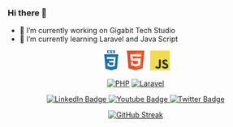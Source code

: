 ### Hi there 👋

- 🔭 I’m currently working on Gigabit Tech Studio
- 🌱 I’m currently learning Laravel and Java Script

<p align="center" dir="auto">
  <img src="https://github.com/devicons/devicon/blob/master/icons/css3/css3-plain-wordmark.svg"  title="CSS3" alt="CSS" width="40" height="40"/>&nbsp;
  <img src="https://github.com/devicons/devicon/blob/master/icons/html5/html5-original.svg" title="HTML5" alt="HTML" width="40" height="40"/>&nbsp;
  <img src="https://github.com/devicons/devicon/blob/master/icons/javascript/javascript-original.svg" title="JavaScript" alt="JavaScript" width="40" 
</p>
  
  <p dir="auto" align="center" >
  <a target="_blank" rel="noopener noreferrer" href="https://camo.githubusercontent.com/3c040aa18d607ddc45e3c4347869771ac398a8bb1296ffe531d6c9bd0ceaeac7/68747470733a2f2f696d672e736869656c64732e696f2f62616467652f2d5048502d3737374242343f7374796c653d666c61742d737175617265266c6f676f3d706870266c6f676f436f6c6f723d7768697465"><img alt="PHP" src="https://camo.githubusercontent.com/3c040aa18d607ddc45e3c4347869771ac398a8bb1296ffe531d6c9bd0ceaeac7/68747470733a2f2f696d672e736869656c64732e696f2f62616467652f2d5048502d3737374242343f7374796c653d666c61742d737175617265266c6f676f3d706870266c6f676f436f6c6f723d7768697465" data-canonical-src="https://img.shields.io/badge/-PHP-777BB4?style=flat-square&amp;logo=php&amp;logoColor=white" style="max-width: 100%;"></a>
  <a target="_blank" rel="noopener noreferrer" href="https://camo.githubusercontent.com/227eb8171dec7b88bf5d97ae9174217a89e2bd1cb6d49d08f1c0450a9befc932/68747470733a2f2f696d672e736869656c64732e696f2f62616467652f2d4c61726176656c2d4646324432303f7374796c653d666c61742d737175617265266c6f676f3d6c61726176656c266c6f676f436f6c6f723d7768697465"><img alt="Laravel" src="https://camo.githubusercontent.com/227eb8171dec7b88bf5d97ae9174217a89e2bd1cb6d49d08f1c0450a9befc932/68747470733a2f2f696d672e736869656c64732e696f2f62616467652f2d4c61726176656c2d4646324432303f7374796c653d666c61742d737175617265266c6f676f3d6c61726176656c266c6f676f436f6c6f723d7768697465" data-canonical-src="https://img.shields.io/badge/-Laravel-FF2D20?style=flat-square&amp;logo=laravel&amp;logoColor=white" style="max-width: 100%;"></a>
  <a target="_blank" rel="noopener noreferrer" 
</p>


<div id="user-content-badges" align="center" dir="auto">
  <a href="https://www.linkedin.com/in/nayankhancse/" rel="nofollow">
    <img src="https://camo.githubusercontent.com/e0278098417dddf9727cfee70a5eb84af38a20705b3bded56cf91cb5feb29d7d/68747470733a2f2f696d672e736869656c64732e696f2f62616467652f4c696e6b6564496e2d626c75653f7374796c653d666f722d7468652d6261646765266c6f676f3d6c696e6b6564696e266c6f676f436f6c6f723d7768697465" alt="LinkedIn Badge" data-canonical-src="https://img.shields.io/badge/LinkedIn-blue?style=for-the-badge&amp;logo=linkedin&amp;logoColor=white" style="max-width: 100%;">
  </a>
  <a href="https://www.youtube.com/channel/UCACQnGgAjmIp43dL-qWnD8g" rel="nofollow">
    <img src="https://camo.githubusercontent.com/a76a4a0fb5107eef0879dc596ef7e1590d3a82282238cf71d1114f02777fce38/68747470733a2f2f696d672e736869656c64732e696f2f62616467652f596f75547562652d7265643f7374796c653d666f722d7468652d6261646765266c6f676f3d796f7574756265266c6f676f436f6c6f723d7768697465" alt="Youtube Badge" data-canonical-src="https://img.shields.io/badge/YouTube-red?style=for-the-badge&amp;logo=youtube&amp;logoColor=white" style="max-width: 100%;">
  </a>
  <a href="https://twitter.com/nayankhancse" rel="nofollow">
    <img src="https://camo.githubusercontent.com/b00ee237784dbf7849cba7c16d4442a73a94fb3fe1928efb79ef3163089c720e/68747470733a2f2f696d672e736869656c64732e696f2f62616467652f547769747465722d626c75653f7374796c653d666f722d7468652d6261646765266c6f676f3d74776974746572266c6f676f436f6c6f723d7768697465" alt="Twitter Badge" data-canonical-src="https://img.shields.io/badge/Twitter-blue?style=for-the-badge&amp;logo=twitter&amp;logoColor=white" style="max-width: 100%;">
  </a>
</div>

<p align="center" dir="auto"><a target="_blank" rel="noopener noreferrer nofollow" href="https://camo.githubusercontent.com/2d89d6619cdc34dd0be1bf9a197216c1ab292aafde2cb6279308d94635021053/68747470733a2f2f6769746875622d726561646d652d73747265616b2d73746174732e6865726f6b756170702e636f6d2f3f757365723d6769676162697474656368"><img src="https://camo.githubusercontent.com/2d89d6619cdc34dd0be1bf9a197216c1ab292aafde2cb6279308d94635021053/68747470733a2f2f6769746875622d726561646d652d73747265616b2d73746174732e6865726f6b756170702e636f6d2f3f757365723d6769676162697474656368" alt="GitHub Streak" data-canonical-src="[https://github-readme-streak-stats.herokuapp.com]https://github.com/?user=NayanKhan" style="max-width: 100%;"></a></p>

<!--
**NayanKhan/NayanKhan** is a ✨ _special_ ✨ repository because its `README.md` (this file) appears on your GitHub profile.

Here are some ideas to get you started:

- 🔭 I’m currently working on Gigabit Tech Studio
- 🌱 I’m currently learning Laravel and Java Script
- 👯 I’m looking to collaborate on ...
- 🤔 I’m looking for help with ...
- 💬 Ask me about ...
- 📫 How to reach me: ...
- 😄 Pronouns: ...
- ⚡ Fun fact: ...
-->



